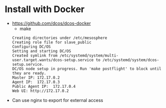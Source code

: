 # Install with Docker
* https://github.com/dcos/dcos-docker
  * make
  ```
  Creating directories under /etc/mesosphere
  Creating role file for slave_public
  Configuring DC/OS
  Setting and starting DC/OS
  Created symlink from /etc/systemd/system/multi-user.target.wants/dcos-setup.service to /etc/systemd/system/dcos-setup.service.
  DC/OS node setup in progress. Run 'make postflight' to block until they are ready.
  Master IP: 172.17.0.2
  Agent IP:  172.17.0.3
  Public Agent IP:  172.17.0.4
  Web UI: http://172.17.0.2
  ```
* Can use nginx to export for external access
